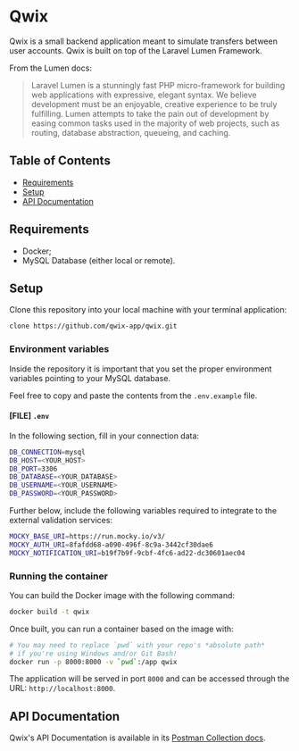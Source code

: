 # Qwix

Qwix is a small backend application meant to simulate transfers between user accounts. Qwix is built on top of the Laravel Lumen Framework.

From the Lumen docs:

> Laravel Lumen is a stunningly fast PHP micro-framework for building web applications with expressive, elegant syntax. We believe development must be an enjoyable, creative experience to be truly fulfilling. Lumen attempts to take the pain out of development by easing common tasks used in the majority of web projects, such as routing, database abstraction, queueing, and caching.

## Table of Contents

* [Requirements](#Requirements)
* [Setup](#Setup)
* [API Documentation](#API_Documentation)

## Requirements

* Docker;
* MySQL Database (either local or remote).

## Setup

Clone this repository into your local machine with your terminal application:

```bash
clone https://github.com/qwix-app/qwix.git
```
### Environment variables

Inside the repository it is important that you set the proper environment variables pointing to your MySQL database.

Feel free to copy and paste the contents from the `.env.example` file.

#### **[FILE]** `.env`

In the following section, fill in your connection data:

```bash
DB_CONNECTION=mysql
DB_HOST=<YOUR_HOST>
DB_PORT=3306
DB_DATABASE=<YOUR_DATABASE>
DB_USERNAME=<YOUR_USERNAME>
DB_PASSWORD=<YOUR_PASSWORD>
```

Further below, include the following variables required to integrate to the external validation services:

```bash
MOCKY_BASE_URI=https://run.mocky.io/v3/
MOCKY_AUTH_URI=8fafdd68-a090-496f-8c9a-3442cf30dae6
MOCKY_NOTIFICATION_URI=b19f7b9f-9cbf-4fc6-ad22-dc30601aec04
```

### Running the container

You can build the Docker image with the following command:

```bash
docker build -t qwix
```

Once built, you can run a container based on the image with:

```bash
# You may need to replace `pwd` with your repo's *absolute path*
# if you're using Windows and/or Git Bash!
docker run -p 8000:8000 -v `pwd`:/app qwix 
```

The application will be served in port `8000` and can be accessed through the URL: `http://localhost:8000`.

## API Documentation

Qwix's API Documentation is available in its [Postman Collection docs](https://documenter.getpostman.com/view/5002377/TW77fNTJ).
